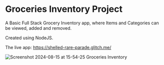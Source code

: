 # Groceries Inventory Project

A Basic Full Stack Grocery Inventory app, where Items and Categories can be viewed, added and removed.

Created using NodeJS.

The live app: https://shelled-rare-parade.glitch.me/

![Screenshot 2024-08-15 at 15-54-25 Groceries Inventory](https://github.com/user-attachments/assets/a84d35e3-9c7b-40d4-b320-9def019dffb3)
